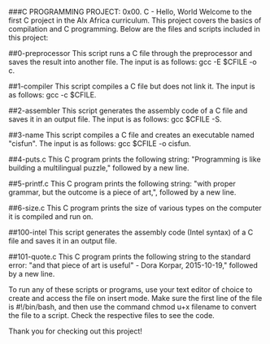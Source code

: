 ###C PROGRAMMING PROJECT: 0x00. C - Hello, World
Welcome to the first C project in the Alx Africa curriculum. This project covers the basics of compilation and C programming. Below are the files and scripts included in this project:

##0-preprocessor
This script runs a C file through the preprocessor and saves the result into another file. The input is as follows: gcc -E $CFILE -o c.

##1-compiler
This script compiles a C file but does not link it. The input is as follows: gcc -c $CFILE.

##2-assembler
This script generates the assembly code of a C file and saves it in an output file. The input is as follows: gcc $CFILE -S.

##3-name
This script compiles a C file and creates an executable named "cisfun". The input is as follows: gcc $CFILE -o cisfun.

##4-puts.c
This C program prints the following string: "Programming is like building a multilingual puzzle," followed by a new line.

##5-printf.c
This C program prints the following string: "with proper grammar, but the outcome is a piece of art,", followed by a new line.

##6-size.c
This C program prints the size of various types on the computer it is compiled and run on.

##100-intel
This script generates the assembly code (Intel syntax) of a C file and saves it in an output file.

##101-quote.c
This C program prints the following string to the standard error: "and that piece of art is useful" - Dora Korpar, 2015-10-19," followed by a new line.

To run any of these scripts or programs, use your text editor of choice to create and access the file on insert mode. Make sure the first line of the file is #!/bin/bash, and then use the command chmod u+x filename to convert the file to a script. Check the respective files to see the code.

Thank you for checking out this project!
